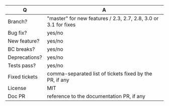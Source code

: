 | Q             | A
| ------------- | ---
| Branch?       | "master" for new features / 2.3, 2.7, 2.8, 3.0 or 3.1 for fixes
| Bug fix?      | yes/no
| New feature?  | yes/no
| BC breaks?    | yes/no
| Deprecations? | yes/no
| Tests pass?   | yes/no
| Fixed tickets | comma-separated list of tickets fixed by the PR, if any
| License       | MIT
| Doc PR        | reference to the documentation PR, if any
